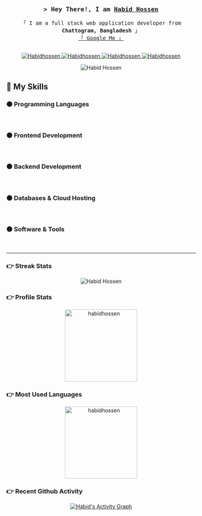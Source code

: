 <!-- Intro  -->
<h3 align="center">
        <samp>&gt; Hey There!, I am
                <b><a target="_blank" href="https://habidhossen.netlify.app/">Habid Hossen</a></b>
        </samp>
</h3>

<p align="center"> 
  <samp>
    「 I am a full stack web application developer from <b>Chattogram, Bangladesh</b> 」
    <br>
        <a href="https://www.google.com/search?q=Habid+Hossen">「 Google Me 」</a>
    <br>
    <br>
  </samp>
</p>

<p align="center">
 <a href="https://habidhossen.netlify.app/" target="blank">
  <img src="https://img.shields.io/badge/Portfolio-DC143C?style=for-the-badge&logo=medium&logoColor=white" alt="Habidhossen" />
 </a>
 <a href="https://www.linkedin.com/in/habidhossen" target="_blank">
  <img src="https://img.shields.io/badge/LinkedIn-0077B5?style=for-the-badge&logo=linkedin&logoColor=white" alt="Habidhossen"/>
 </a>
 <a href="https://facebook.com/habidhossen" target="_blank">
  <img src="https://img.shields.io/badge/Facebook-20BEFF?&style=for-the-badge&logo=facebook&logoColor=white" alt="Habidhossen"  />
  </a>
 <a href="mailto:habidhossen2@gmail.com" target="_blank">
  <img src="https://img.shields.io/badge/Gmail-ea4335?&style=for-the-badge&logo=gmail&logoColor=white" alt="Habidhossen"  />
  </a>
</p>
<p align="center"> 
<img src="https://komarev.com/ghpvc/?username=habidhossen&color=blueviolet&style=flat" alt="Habid Hossen" /> 
</p>

## 📝 My Skills

### ⚫ Programming Languages

<p align="left"> 
&emsp;
<a href=""><img alt="" src="https://img.shields.io/badge/C%20-%231c3552.svg"></a>
&emsp;
<a href=""><img alt="" src="https://img.shields.io/badge/C++%20-%231c3552.svg"></a>
&emsp;
<a href=""><img alt="" src="https://img.shields.io/badge/Java%20-%231c3552.svg"></a>
&emsp;
<a href=""><img alt="" src="https://img.shields.io/badge/JavaScript%20-%231c3552.svg"></a>
&emsp;
<a href=""><img alt="" src="https://img.shields.io/badge/PHP%20-%231c3552.svg"></a>
&emsp;
<a href=""><img alt="" src="https://img.shields.io/badge/Python%20-%231c3552.svg"></a>
&emsp;
</p>

### ⚫ Frontend Development

<p align="left"> 
&emsp;
<a href=""><img alt="" src="https://img.shields.io/badge/HTML%20-%231c3552.svg"></a>
&emsp;
<a href=""><img alt="" src="https://img.shields.io/badge/CSS%20-%231c3552.svg"></a>
&emsp;
<a href=""><img alt="" src="https://img.shields.io/badge/SASS%20-%231c3552.svg"></a>
&emsp;
<a href=""><img alt="" src="https://img.shields.io/badge/Styled Component%20-%231c3552.svg"></a>
&emsp;
<a href=""><img alt="" src="https://img.shields.io/badge/Bootstrap%20-%231c3552.svg"></a>
&emsp;
<a href=""><img alt="" src="https://img.shields.io/badge/Tailwind CSS%20-%231c3552.svg"></a>
&emsp;
<a href=""><img alt="" src="https://img.shields.io/badge/Material UI%20-%231c3552.svg"></a>
&emsp;
<a href=""><img alt="" src="https://img.shields.io/badge/ES6%20-%231c3552.svg"></a>
&emsp;
<a href=""><img alt="" src="https://img.shields.io/badge/Rest API%20-%231c3552.svg"></a>
&emsp;
<a href=""><img alt="" src="https://img.shields.io/badge/SPA%20-%231c3552.svg"></a>
&emsp;
<a href=""><img alt="" src="https://img.shields.io/badge/React.JS%20-%231c3552.svg"></a>
&emsp;
<a href=""><img alt="" src="https://img.shields.io/badge/Redux%20-%231c3552.svg"></a>
&emsp;
<a href=""><img alt="" src="https://img.shields.io/badge/Stripe%20-%231c3552.svg"></a>
&emsp;
</p>

### ⚫ Backend Development

<p align="left"> 
&emsp; 
<a href=""><img alt="" src="https://img.shields.io/badge/Node.JS%20-%231c3552.svg"></a>
&emsp;  
<a href=""><img alt="" src="https://img.shields.io/badge/Express.JS%20-%231c3552.svg"></a>
&emsp;  
<a href=""><img alt="" src="https://img.shields.io/badge/Mongoose%20-%231c3552.svg"></a>
&emsp; 
<a href=""><img alt="" src="https://img.shields.io/badge/Authentication%20-%231c3552.svg"></a>
&emsp;  
<a href=""><img alt="" src="https://img.shields.io/badge/JWT%20-%231c3552.svg"></a>
&emsp;  
<a href=""><img alt="" src="https://img.shields.io/badge/Passport.JS%20-%231c3552.svg"></a>
&emsp;  
</p>

### ⚫ Databases & Cloud Hosting

<p align="left">
&emsp;
<a href=""><img alt="" src="https://img.shields.io/badge/MongoDB%20-%231c3552.svg"></a>
&emsp;
<a href=""><img alt="" src="https://img.shields.io/badge/MySQL%20-%231c3552.svg"></a>
&emsp;
<a href=""><img alt="" src="https://img.shields.io/badge/Firebase%20-%231c3552.svg"></a>
&emsp;
<a href=""><img alt="" src="https://img.shields.io/badge/Netlify%20-%231c3552.svg"></a>
&emsp;
<a href=""><img alt="" src="https://img.shields.io/badge/Heroku%20-%231c3552.svg"></a>
&emsp;
<a href=""><img alt="" src="https://img.shields.io/badge/Render%20-%231c3552.svg"></a>
</p>

### ⚫ Software & Tools

<p>
&emsp;
<a href=""><img alt="" src="https://img.shields.io/badge/Git%20-%231c3552.svg"></a>
&emsp;
<a href=""><img alt="" src="https://img.shields.io/badge/GitHub%20-%231c3552.svg"></a>
&emsp;
<a href=""><img alt="" src="https://img.shields.io/badge/Visual Studio Code%20-%231c3552.svg"></a>
&emsp;
<a href=""><img alt="" src="https://img.shields.io/badge/Android Studio%20-%231c3552.svg"></a>
&emsp;
<a href=""><img alt="" src="https://img.shields.io/badge/Adobe%20-%231c3552.svg"></a>
&emsp;
<a href=""><img alt="" src="https://img.shields.io/badge/Figma%20-%231c3552.svg"></a>
&emsp;
<a href=""><img alt="" src="https://img.shields.io/badge/NPM%20-%231c3552.svg"></a>
&emsp;
<a href=""><img alt="" src="https://img.shields.io/badge/Yarn%20-%231c3552.svg"></a>
&emsp;
<a href=""><img alt="" src="https://img.shields.io/badge/Postman%20-%231c3552.svg"></a>
&emsp;
</p>

<hr/>

### 👉 Streak Stats

<p align="center"><img align="center" src="https://github-readme-streak-stats.herokuapp.com/?user=Habidhossen&theme=buefy-dark" alt="Habid Hossen" /></p>

### 👉 Profile Stats

<p align="center">
    <a href="https://github.com/habidhossen"><img align="center" src="https://github-readme-stats.vercel.app/api?username=habidhossen&show_icons=true&locale=en&theme=aura_dark" alt="habidhossen" height="192px"/></a>
</p>

### 👉 Most Used Languages

<p  align="center">
	  <img src="https://github-readme-stats.vercel.app/api/top-langs?username=habidhossen&show_icons=true&locale=en&layout=compact&theme=aura_dark" alt="habidhossen" height="192px"/>
	</p>

### 👉 Recent Github Activity

<p align="center">
    <a href="https://github.com/Habidhossen"><img alt="Habid's Activity Graph" src="https://activity-graph.herokuapp.com/graph?username=habidhossen&custom_title=Habid%20Hossen's%20Contribution%20Graph&theme=react-dark" /></a>
</p>
